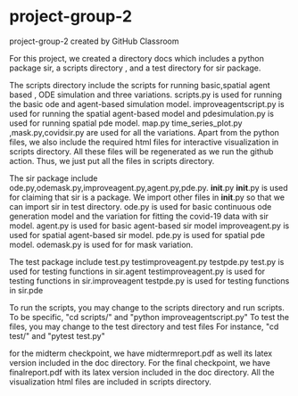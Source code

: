 # project-group-2
project-group-2 created by GitHub Classroom

For this project, we created a directory docs which includes a python package sir, a scripts directory , and a test directory for sir package.

The scripts directory include the scripts for running basic,spatial agent based , ODE simulation and three variations.
scripts.py is used for running the basic ode and agent-based simulation model.
improveagentscript.py is used for running the spatial agent-based model and pdesimulation.py is used for running spatial pde model.
map.py time_series_plot.py ,mask.py,covidsir.py are used for all the variations.
Apart from the python files, we also include the required html files for interactive visualization in scripts directory. All these files will be regenerated as we run the github action. Thus, we just put all the files in scripts directory.

The sir package include ode.py,odemask.py,improveagent.py,agent.py,pde.py. __init__.py
__init__.py is used for claiming that sir is a package. We import other files in __init__.py so that we can import sir in test directory.
ode.py is used for basic continuous ode generation model and the variation for fitting the covid-19 data with sir model.
agent.py is used for basic agent-based sir model
improveagent.py is used for spatial agent-based sir model.
pde.py is used for spatial pde model.
odemask.py is used for for mask variation.

The test package include test.py testimproveagent.py testpde.py
test.py is used for testing functions in sir.agent
testimproveagent.py is used for testing functions in sir.improveagent
testpde.py is used for testing functions in sir.pde


To run the scripts,
you may change to the scripts directory and run scripts.
To be specific, "cd scripts/" and "python improveagentscript.py"
To test the files,
you may change to the test directory and test files
For instance, "cd test/" and "pytest test.py"

for the midterm checkpoint, we have midtermreport.pdf as well its latex version included in the doc directory.
For the final checkpoint, we have finalreport.pdf with its latex version included in the doc directory.
All the visualization html files are included in scripts directory.
